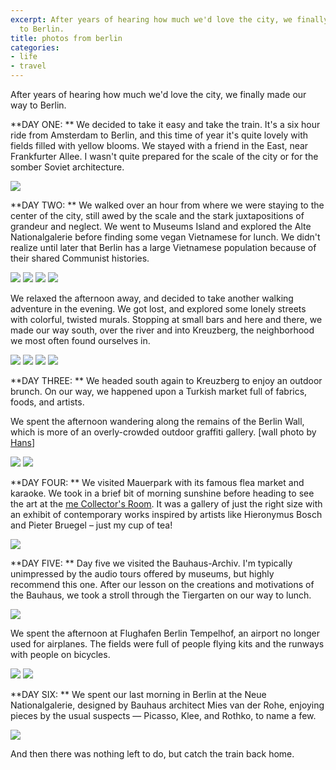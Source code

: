 ```yaml
---
excerpt: After years of hearing how much we'd love the city, we finally made our way
  to Berlin.
title: photos from berlin
categories:
- life
- travel
---
```


After years of hearing how much we'd love the city, we finally made our way to Berlin.

**DAY ONE: **
We decided to take it easy and take the train. It's a six hour ride from Amsterdam to Berlin, and this time of year it's quite lovely with fields filled with yellow blooms. We stayed with a friend in the East, near Frankfurter Allee. I wasn't quite prepared for the scale of the city or for the somber Soviet architecture.

![](05/berlin-014.jpg)

**DAY TWO: **
We walked over an hour from where we were staying to the center of the city, still awed by the scale and the stark juxtapositions of grandeur and neglect. We went to Museums Island and explored the Alte Nationalgalerie before finding some vegan Vietnamese for lunch. We didn't realize until later that Berlin has a large Vietnamese population because of their shared Communist histories.

![](05/berlin-012.jpg)
![](05/berlin-013.jpg)
![](05/berlin-011.jpg)
![](05/berlin-000.jpg)

We relaxed the afternoon away, and decided to take another walking adventure in the evening. We got lost, and explored some lonely streets with colorful, twisted murals. Stopping at small bars and here and there, we made our way south, over the river and into Kreuzberg, the neighborhood we most often found ourselves in.

![](05/berlin-001.jpg)
![](05/berlin-002.jpg)
![](05/berlin-003.jpg)
![](05/berlin-004.jpg)

**DAY THREE: **
We headed south again to Kreuzberg to enjoy an outdoor brunch. On our way, we happened upon a Turkish market full of fabrics, foods, and artists.

We spent the afternoon wandering along the remains of the Berlin Wall, which is more of an overly-crowded outdoor graffiti gallery. [wall photo by [Hans](http://hans.gerwitz.com)]

![](05/berlin-005.jpg)
![](05/berlin-wall.jpg)

**DAY FOUR: **
We visited Mauerpark with its famous flea market and karaoke. We took in a brief bit of morning sunshine before heading to see the art at the [me Collector's Room](http://www.me-berlin.com/). It was a gallery of just the right size with an exhibit of contemporary works inspired by artists like Hieronymus Bosch and Pieter Bruegel – just my cup of tea!

![](05/berlin-006.jpg)

**DAY FIVE: **
Day five we visited the Bauhaus-Archiv. I'm typically unimpressed by the audio tours offered by museums, but highly recommend this one. After our lesson on the creations and motivations of the Bauhaus, we took a stroll through the Tiergarten on our way to lunch.

![](05/berlin-007.jpg)

We spent the afternoon at Flughafen Berlin Tempelhof, an airport no longer used for airplanes. The fields were full of people flying kits and the runways with people on bicycles. 

![](05/berlin-008.jpg)
![](05/berlin-009.jpg)

**DAY SIX: **
We spent our last morning in Berlin at the Neue Nationalgalerie, designed by Bauhaus architect Mies van der Rohe, enjoying pieces by the usual suspects — Picasso, Klee, and Rothko, to name a few. 

![](05/berlin-010.jpg)

And then there was nothing left to do, but catch the train back home.
